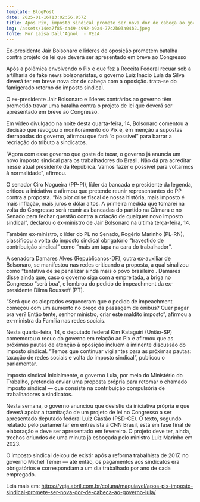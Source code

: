 ```yaml
---
template: BlogPost
date: 2025-01-16T13:02:56.857Z
title: Após Pix, imposto sindical promete ser nova dor de cabeça ao governo Lula
img: /assets/14ea7f85-da49-4992-b9a4-77c2b03a04b2.jpeg
fonte: Por Laísa Dall'Agnol  - VEJA
---
```

Ex-presidente Jair Bolsonaro e líderes de oposição prometem batalha contra projeto de lei que deverá ser apresentado em breve ao Congresso 

Após a polêmica envolvendo o Pix e que fez a Receita Federal recuar sob a artilharia de fake news bolsonaristas, o governo Luiz Inácio Lula da Silva deverá ter em breve nova dor de cabeça com a oposição. trata-se do famigerado retorno do imposto sindical.

O ex-presidente Jair Bolsonaro e líderes contrários ao governo têm prometido travar uma batalha contra o projeto de lei que deverá ser apresentado em breve ao Congresso.

Em vídeo divulgado na noite desta quarta-feira, 14, Bolsonaro comentou a decisão que revogou o monitoramento do Pix e, em menção a supostas derrapadas do governo, afirmou que fará “o possível” para barrar a recriação do tributo a sindicatos.

“Agora com esse governo que gosta de taxar, o governo já anuncia um novo imposto sindical para os trabalhadores do Brasil. Não dá pra acreditar nesse atual presidente da República. Vamos fazer o possível para voltarmos à normalidade”, afirmou. 

O senador Ciro Nogueira (PP-PI), líder da bancada e presidente da legenda, criticou a iniciativa e afirmou que pretende reunir representantes do PP contra a proposta. “Na pior crise fiscal de nossa história, mais imposto é mais inflação, mais juros e dólar altos. A primeira medida que tomarei na volta do Congresso será reunir as bancadas do partido na Câmara e no Senado para fechar questão contra a criação de qualquer novo imposto sindical”, declarou o ex-ministro de Jair Bolsonaro na última terça-feira, 14. 

Também ex-ministro, o líder do PL no Senado, Rogério Marinho (PL-RN), classificou a volta do imposto sindical obrigatório “travestido de contribuição sindical” como “mais um tapa na cara do trabalhador".

A senadora Damares Alves (Republicanos-DF), outra ex-auxiliar de Bolsonaro, se manifestou nas redes criticando a proposta, a qual sinalizou como “tentativa de se penalizar ainda mais o povo brasileiro .  Damares disse ainda que, caso o governo siga com a empreitada, a briga no Congresso “será boa”, e lembrou do pedido de impeachment da ex-presidente Dilma Rousseff (PT). 

“Será que os aloprados esqueceram que o pedido de impeachment começou com um aumento no preço da passagem de ônibus? Quer pagar pra ver? Então tente, senhor ministro, criar este maldito imposto”, afirmou a ex-ministra da Família nas redes sociais.

Nesta quarta-feira, 14, o deputado federal Kim Kataguiri (União-SP) comemorou o recuo do governo em relação ao Pix e afirmou que as próximas pautas de atenção à oposição incluem a iminente discussão do imposto sindical. “Temos que continuar vigilantes para as próximas pautas: taxação de redes sociais e volta do imposto sindical”, publicou o parlamentar. 

Imposto sindical
Inicialmente, o governo Lula, por meio do Ministério do Trabalho, pretendia enviar uma proposta própria para retomar o chamado imposto sindical — que consiste na contribuição  compulsória de trabalhadores a sindicatos.

Nesta semana, o governo anunciou que desistiu da iniciativa própria e que deverá apoiar a tramitação de um projeto de lei no Congresso a ser apresentado   deputado federal Luiz Gastão (PSD-CE). O texto, segundo relatado pelo parlamentar em entrevista à CNN Brasil, está em fase final de elaboração e deve ser apresentado em fevereiro.  O projeto deve ter, ainda, trechos oriundos de uma minuta já esboçada pelo ministro Luiz Marinho em 2023. 

O imposto sindical deixou de existir após a reforma trabalhista de 2017, no governo Michel Temer — até então, os pagamentos aos sindicatos era obrigatórios e correspondiam a um dia trabalhado por ano de cada empregado.

Leia mais em: https://veja.abril.com.br/coluna/maquiavel/apos-pix-imposto-sindical-promete-ser-nova-dor-de-cabeca-ao-governo-lula/